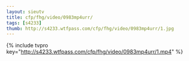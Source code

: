 ```yaml
--- 
layout: sieutv
title: cfp/fhg/video/0983mp4urr/
tags: [s4233]
thumb: http://s4233.wtfpass.com/cfp/fhg/video/0983mp4urr/1.jpg
---
```

{% include tvpro key="http://s4233.wtfpass.com/cfp/fhg/video/0983mp4urr/1.mp4" %} 
